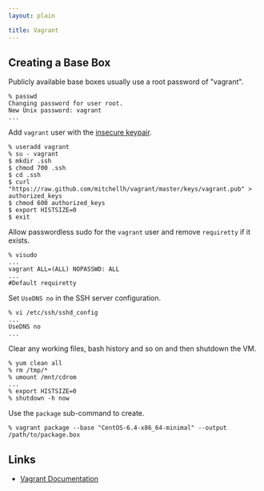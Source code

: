 ```yaml
---
layout: plain

title: Vagrant
---
```


## Creating a Base Box

Publicly available base boxes usually use a root password of "vagrant".

    % passwd
    Changing password for user root.
    New Unix password: vagrant
    ...

Add `vagrant` user with the [insecure keypair](https://github.com/mitchellh/vagrant/tree/master/keys).

    % useradd vagrant
    % su - vagrant
    $ mkdir .ssh
    $ chmod 700 .ssh
    $ cd .ssh
    $ curl "https://raw.github.com/mitchellh/vagrant/master/keys/vagrant.pub" > authorized_keys
    $ chmod 600 authorized_keys
    $ export HISTSIZE=0
    $ exit

Allow passwordless sudo for the `vagrant` user and remove `requiretty` if it exists.

    % visudo
    ...
    vagrant ALL=(ALL) NOPASSWD: ALL
    ...
    #Default requiretty

Set `UseDNS no` in the SSH server configuration.

    % vi /etc/ssh/sshd_config
    ...
    UseDNS no
    ...

Clear any working files, bash history and so on and then shutdown the VM.

    % yum clean all
    % rm /tmp/*
    % umount /mnt/cdrom
    ...
    % export HISTSIZE=0
    % shutdown -h now

Use the `package` sub-command to create.

    % vagrant package --base "CentOS-6.4-x86_64-minimal" --output /path/to/package.box


## Links

* [Vagrant Documentation](http://docs.vagrantup.com/v2/)

